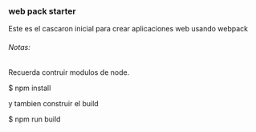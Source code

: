 ### web pack starter
Este es el cascaron inicial para crear aplicaciones web usando webpack

###### Notas:
Recuerda contruir modulos de node.

$ npm install

y tambien construir el build 

$ npm run build
